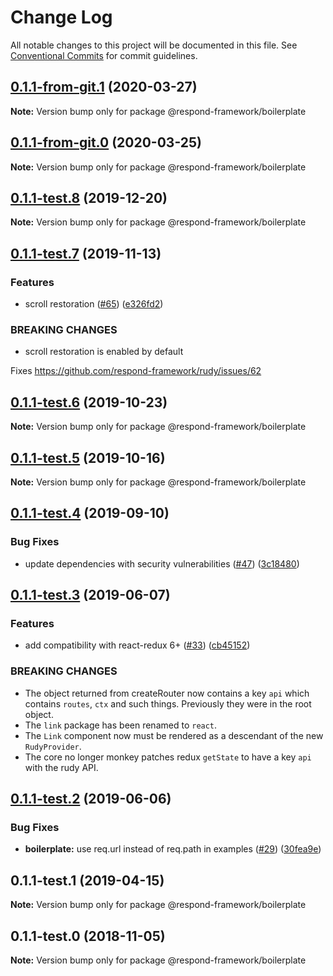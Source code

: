 # Change Log

All notable changes to this project will be documented in this file.
See [Conventional Commits](https://conventionalcommits.org) for commit guidelines.

## [0.1.1-from-git.1](https://github.com/hedgepigdaniel/rudy/compare/@respond-framework/boilerplate@0.1.1-test.8...@respond-framework/boilerplate@0.1.1-from-git.1) (2020-03-27)

**Note:** Version bump only for package @respond-framework/boilerplate





## [0.1.1-from-git.0](https://github.com/hedgepigdaniel/rudy/compare/@respond-framework/boilerplate@0.1.1-test.8...@respond-framework/boilerplate@0.1.1-from-git.0) (2020-03-25)

**Note:** Version bump only for package @respond-framework/boilerplate





## [0.1.1-test.8](https://github.com/hedgepigdaniel/rudy/compare/@respond-framework/boilerplate@0.1.1-test.7...@respond-framework/boilerplate@0.1.1-test.8) (2019-12-20)

**Note:** Version bump only for package @respond-framework/boilerplate





## [0.1.1-test.7](https://github.com/hedgepigdaniel/rudy/compare/@respond-framework/boilerplate@0.1.1-test.6...@respond-framework/boilerplate@0.1.1-test.7) (2019-11-13)


### Features

* scroll restoration ([#65](https://github.com/hedgepigdaniel/rudy/issues/65)) ([e326fd2](https://github.com/hedgepigdaniel/rudy/commit/e326fd2))


### BREAKING CHANGES

* scroll restoration is enabled by default

Fixes https://github.com/respond-framework/rudy/issues/62





## [0.1.1-test.6](https://github.com/hedgepigdaniel/rudy/compare/@respond-framework/boilerplate@0.1.1-test.5...@respond-framework/boilerplate@0.1.1-test.6) (2019-10-23)

**Note:** Version bump only for package @respond-framework/boilerplate





## [0.1.1-test.5](https://github.com/hedgepigdaniel/rudy/compare/@respond-framework/boilerplate@0.1.1-test.4...@respond-framework/boilerplate@0.1.1-test.5) (2019-10-16)

**Note:** Version bump only for package @respond-framework/boilerplate





## [0.1.1-test.4](https://github.com/respond-framework/rudy/compare/@respond-framework/boilerplate@0.1.1-test.3...@respond-framework/boilerplate@0.1.1-test.4) (2019-09-10)


### Bug Fixes

* update dependencies with security vulnerabilities ([#47](https://github.com/respond-framework/rudy/issues/47)) ([3c18480](https://github.com/respond-framework/rudy/commit/3c18480))





## [0.1.1-test.3](https://github.com/respond-framework/rudy/compare/@respond-framework/boilerplate@0.1.1-test.2...@respond-framework/boilerplate@0.1.1-test.3) (2019-06-07)


### Features

* add compatibility with react-redux 6+ ([#33](https://github.com/respond-framework/rudy/issues/33)) ([cb45152](https://github.com/respond-framework/rudy/commit/cb45152))


### BREAKING CHANGES

* The object returned from createRouter now contains a key `api` which contains `routes`, `ctx` and such things. Previously they were in the root object.
* The `link` package has been renamed to `react`.
* The `Link` component now must be rendered as a descendant of the new `RudyProvider`.
* The core no longer monkey patches redux `getState` to have a key `api` with the rudy API.





## [0.1.1-test.2](https://github.com/respond-framework/rudy/compare/@respond-framework/boilerplate@0.1.1-test.1...@respond-framework/boilerplate@0.1.1-test.2) (2019-06-06)


### Bug Fixes

* **boilerplate:** use req.url instead of req.path in examples ([#29](https://github.com/respond-framework/rudy/issues/29)) ([30fea9e](https://github.com/respond-framework/rudy/commit/30fea9e))





## 0.1.1-test.1 (2019-04-15)

**Note:** Version bump only for package @respond-framework/boilerplate





## 0.1.1-test.0 (2018-11-05)

**Note:** Version bump only for package @respond-framework/boilerplate
